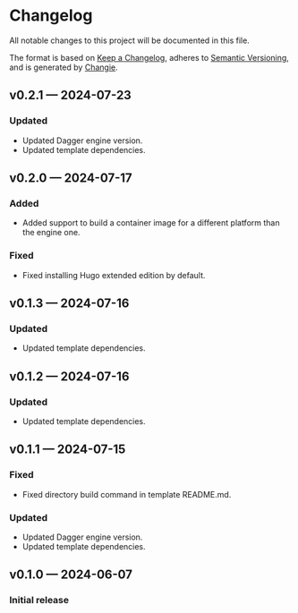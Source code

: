 # Changelog

All notable changes to this project will be documented in this file.

The format is based on [Keep a Changelog](https://keepachangelog.com/en/1.1.0/), adheres to [Semantic Versioning](https://semver.org/spec/v2.0.0.html), and is generated by [Changie](https://github.com/miniscruff/changie).

## v0.2.1 — 2024-07-23

### Updated

* Updated Dagger engine version.
* Updated template dependencies.

## v0.2.0 — 2024-07-17

### Added

* Added support to build a container image for a different platform than the engine one.

### Fixed

* Fixed installing Hugo extended edition by default.

## v0.1.3 — 2024-07-16

### Updated

* Updated template dependencies.

## v0.1.2 — 2024-07-16

### Updated

* Updated template dependencies.

## v0.1.1 — 2024-07-15

### Fixed

* Fixed directory build command in template README.md.

### Updated

* Updated Dagger engine version.
* Updated template dependencies.

## v0.1.0 — 2024-06-07

### Initial release

